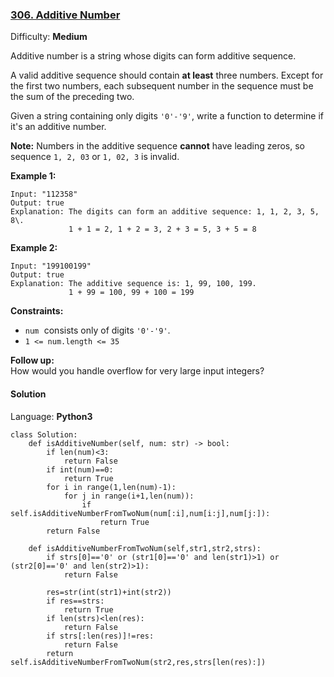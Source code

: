 ### [306\. Additive Number](https://leetcode.com/problems/additive-number/)

Difficulty: **Medium**


Additive number is a string whose digits can form additive sequence.

A valid additive sequence should contain **at least** three numbers. Except for the first two numbers, each subsequent number in the sequence must be the sum of the preceding two.

Given a string containing only digits `'0'-'9'`, write a function to determine if it's an additive number.

**Note:** Numbers in the additive sequence **cannot** have leading zeros, so sequence `1, 2, 03` or `1, 02, 3` is invalid.

**Example 1:**

```
Input: "112358"
Output: true
Explanation: The digits can form an additive sequence: 1, 1, 2, 3, 5, 8\. 
             1 + 1 = 2, 1 + 2 = 3, 2 + 3 = 5, 3 + 5 = 8
```

**Example 2:**

```
Input: "199100199"
Output: true
Explanation: The additive sequence is: 1, 99, 100, 199. 
             1 + 99 = 100, 99 + 100 = 199
```

**Constraints:**

*   <font face="monospace" style="display: inline;">`num` </font>consists only of digits `'0'-'9'`.
*   `1 <= num.length <= 35`

**Follow up:**  
How would you handle overflow for very large input integers?


#### Solution

Language: **Python3**

```python3
class Solution:
    def isAdditiveNumber(self, num: str) -> bool:
        if len(num)<3:
            return False
        if int(num)==0:
            return True
        for i in range(1,len(num)-1):
            for j in range(i+1,len(num)):
                if self.isAdditiveNumberFromTwoNum(num[:i],num[i:j],num[j:]):
                    return True
        return False
        
    def isAdditiveNumberFromTwoNum(self,str1,str2,strs):
        if strs[0]=='0' or (str1[0]=='0' and len(str1)>1) or (str2[0]=='0' and len(str2)>1):
            return False
        
        res=str(int(str1)+int(str2))
        if res==strs:
            return True
        if len(strs)<len(res):
            return False
        if strs[:len(res)]!=res:
            return False
        return self.isAdditiveNumberFromTwoNum(str2,res,strs[len(res):])
```
